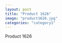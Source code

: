 ```yaml
---
layout: post
title: "Product 1626"
image: "product1626.jpg"
categories: "category1"
---
```

Product 1626
